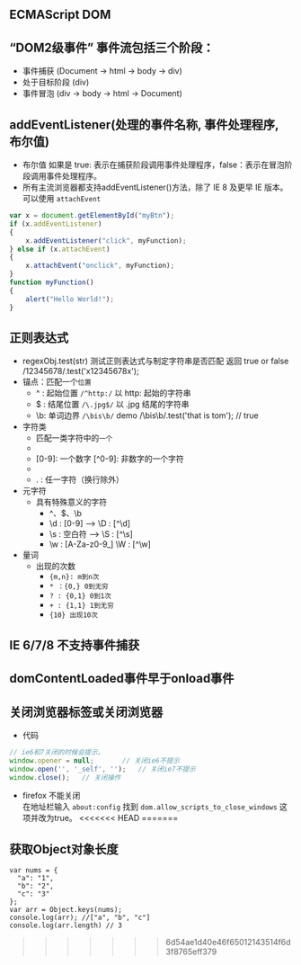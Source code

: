 ## ECMAScript DOM

## “DOM2级事件” 事件流包括三个阶段：
- 事件捕获 (Document -> html -> body -> div)
- 处于目标阶段 (div)
- 事件冒泡 (div -> body -> html -> Document)

## addEventListener(处理的事件名称, 事件处理程序, 布尔值)
- 布尔值 如果是 true: 表示在捕获阶段调用事件处理程序，false：表示在冒泡阶段调用事件处理程序。
- 所有主流浏览器都支持addEventListener()方法，除了 IE 8 及更早 IE 版本。  
  可以使用 `attachEvent`

```javascript
var x = document.getElementById("myBtn");
if (x.addEventListener)
{
    x.addEventListener("click", myFunction);
} else if (x.attachEvent)
{
    x.attachEvent("onclick", myFunction);
}
function myFunction()
{
    alert("Hello World!");
}
```

## 正则表达式
- regexObj.test(str) 测试正则表达式与制定字符串是否匹配 返回 true or false  
  /12345678/.test('x12345678x');
- 锚点：匹配一个`位置`
  - ^ : 起始位置 `/^http:/` 以 http: 起始的字符串
  - $ : 结尾位置 `/\.jpg$/` 以 .jpg 结尾的字符串
  - \b: 单词边界 `/\bis\b/` demo /\bis\b/.test('that is tom'); // true
- 字符类
  - 匹配一类字符中的`一个`
  - [abc]: a或b或c
  - [0-9]: 一个数字 [^0-9]: 非数字的一个字符
  - [a-z]: 一个字母
  - .    : 任一字符（换行除外）
- 元字符
  - 具有特殊意义的字符
    - ^、$、\b
    - \d : [0-9]  -->   \D : [^\d]
    - \s : 空白符  -->   \S : [^\s]
    - \w : [A-Za-z0-9_] \W : [^\w]
- 量词
  - 出现的次数
    - `{m,n}: m到n次`
    - `* ：{0,} 0到无穷`
    - `? : {0,1} 0到1次`
    - `+ : {1,1} 1到无穷`
    - `{10} 出现10次`




## IE 6/7/8 不支持事件捕获

## domContentLoaded事件早于onload事件


## 关闭浏览器标签或关闭浏览器
- 代码
```javascript
// ie6和7关闭的时候会提示。
window.opener = null;       // 关闭ie6不提示
window.open('', '_self', '');   // 关闭ie7不提示
window.close();   // 关闭操作
```
- firefox 不能关闭  
  在地址栏输入 `about:config`
  找到 `dom.allow_scripts_to_close_windows` 这项并改为true。
<<<<<<< HEAD
=======

## 获取Object对象长度
```
var nums = {
  "a": "1",
  "b": "2",
  "c": "3"
};
var arr = Object.keys(nums);
console.log(arr); //["a", "b", "c"]
console.log(arr.length) // 3
```
>>>>>>> 6d54ae1d40e46f65012143514f6d3f8765eff379
